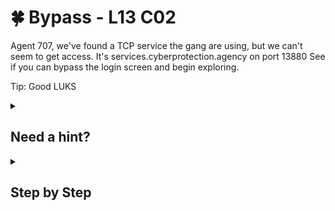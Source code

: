 # 🍀 Bypass - L13 C02

Agent 707, we've found a TCP service the gang are using, but we can't seem to get access. It's services.cyberprotection.agency on port 13880 See if you can bypass the login screen and begin exploring.

Tip: Good LUKS

<details><summary>

## Need a hint?</summary>

> 💡 Hint: Googling "LUKS vulnerability" may prove to be useful.

</details>

<details><summary>

## Step by Step</summary>

- Run `nc services.cyberprotection.agency 13880`
- **LUKS** has an old exploit where if you enter the password incorrectly **93** times, it will fall back into intramfs mode
- You can use this to gain a root level shell on a machine
- Enter the password **incorrectly 93 times** (just enter is enough), then you can use the command `flag` to get the flag

![after bypassing the password](/assets/bypass1.png)

`flag: ZhSX9onhPC7y1LTqhE`

</details>

